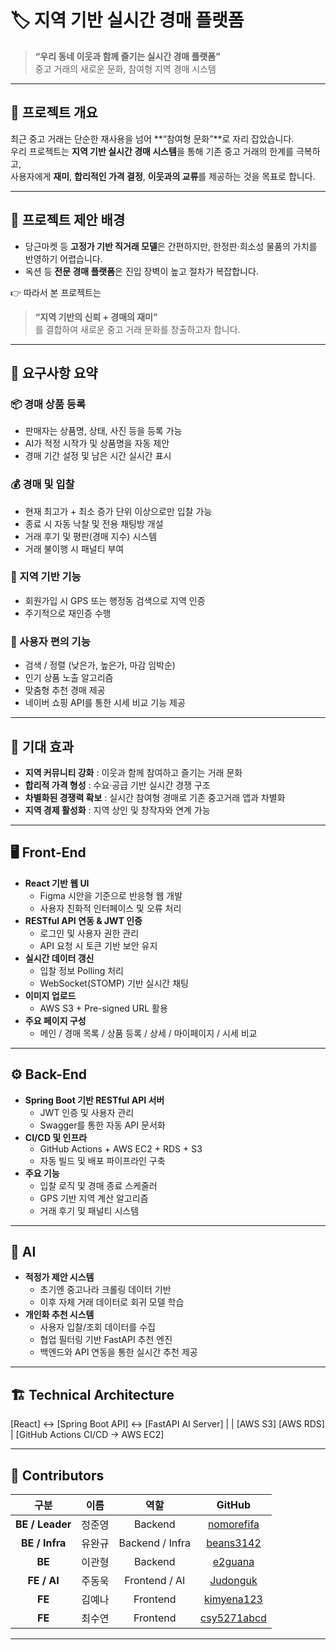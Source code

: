 # 🏷️ 지역 기반 실시간 경매 플랫폼

> **“우리 동네 이웃과 함께 즐기는 실시간 경매 플랫폼”**  
> 중고 거래의 새로운 문화, 참여형 지역 경매 시스템

---

## 📘 프로젝트 개요

최근 중고 거래는 단순한 재사용을 넘어 **“참여형 문화”**로 자리 잡았습니다.  
우리 프로젝트는 **지역 기반 실시간 경매 시스템**을 통해 기존 중고 거래의 한계를 극복하고,  
사용자에게 **재미**, **합리적인 가격 결정**, **이웃과의 교류**를 제공하는 것을 목표로 합니다.

---

## 🎯 프로젝트 제안 배경

- 당근마켓 등 **고정가 기반 직거래 모델**은 간편하지만, 한정판·희소성 물품의 가치를 반영하기 어렵습니다.  
- 옥션 등 **전문 경매 플랫폼**은 진입 장벽이 높고 절차가 복잡합니다.  

👉 따라서 본 프로젝트는  
> **“지역 기반의 신뢰 + 경매의 재미”**  
를 결합하여 새로운 중고 거래 문화를 창출하고자 합니다.

---

## 🧩 요구사항 요약

### 📦 경매 상품 등록
- 판매자는 상품명, 상태, 사진 등을 등록 가능  
- AI가 적정 시작가 및 상품명을 자동 제안  
- 경매 기간 설정 및 남은 시간 실시간 표시

### 💰 경매 및 입찰
- 현재 최고가 + 최소 증가 단위 이상으로만 입찰 가능  
- 종료 시 자동 낙찰 및 전용 채팅방 개설  
- 거래 후기 및 평판(경매 지수) 시스템  
- 거래 불이행 시 패널티 부여

### 📍 지역 기반 기능
- 회원가입 시 GPS 또는 행정동 검색으로 지역 인증  
- 주기적으로 재인증 수행

### 🧠 사용자 편의 기능
- 검색 / 정렬 (낮은가, 높은가, 마감 임박순)  
- 인기 상품 노출 알고리즘  
- 맞춤형 추천 경매 제공  
- 네이버 쇼핑 API를 통한 시세 비교 기능 제공

---

## 🚀 기대 효과

- **지역 커뮤니티 강화** : 이웃과 함께 참여하고 즐기는 거래 문화  
- **합리적 가격 형성** : 수요·공급 기반 실시간 경쟁 구조  
- **차별화된 경쟁력 확보** : 실시간 참여형 경매로 기존 중고거래 앱과 차별화  
- **지역 경제 활성화** : 지역 상인 및 창작자와 연계 가능

---

## 🖥️ Front-End

- **React 기반 웹 UI**
  - Figma 시안을 기준으로 반응형 웹 개발
  - 사용자 친화적 인터페이스 및 오류 처리
- **RESTful API 연동 & JWT 인증**
  - 로그인 및 사용자 권한 관리
  - API 요청 시 토큰 기반 보안 유지
- **실시간 데이터 갱신**
  - 입찰 정보 Polling 처리  
  - WebSocket(STOMP) 기반 실시간 채팅
- **이미지 업로드**
  - AWS S3 + Pre-signed URL 활용
- **주요 페이지 구성**
  - 메인 / 경매 목록 / 상품 등록 / 상세 / 마이페이지 / 시세 비교

---

## ⚙️ Back-End

- **Spring Boot 기반 RESTful API 서버**
  - JWT 인증 및 사용자 관리
  - Swagger를 통한 자동 API 문서화
- **CI/CD 및 인프라**
  - GitHub Actions + AWS EC2 + RDS + S3
  - 자동 빌드 및 배포 파이프라인 구축
- **주요 기능**
  - 입찰 로직 및 경매 종료 스케줄러
  - GPS 기반 지역 계산 알고리즘
  - 거래 후기 및 패널티 시스템

---

## 🧠 AI

- **적정가 제안 시스템**
  - 초기엔 중고나라 크롤링 데이터 기반
  - 이후 자체 거래 데이터로 회귀 모델 학습
- **개인화 추천 시스템**
  - 사용자 입찰/조회 데이터를 수집
  - 협업 필터링 기반 FastAPI 추천 엔진
  - 백엔드와 API 연동을 통한 실시간 추천 제공

---

## 🏗️ Technical Architecture


[React] <-> [Spring Boot API] <-> [FastAPI AI Server]
| |
[AWS S3] [AWS RDS]
|
[GitHub Actions CI/CD → AWS EC2]


---

## 👥 Contributors

| 구분 | 이름 | 역할 | GitHub |
|:---:|:---:|:---:|:---:|
| **BE / Leader** | 정준영 | Backend | [nomorefifa](https://github.com/nomorefifa) |
| **BE / Infra** | 유완규 | Backend / Infra | [beans3142](https://github.com/beans3142) |
| **BE** | 이관형 | Backend | [e2guana](https://github.com/e2guana) |
| **FE / AI** | 주동욱 | Frontend / AI | [Judonguk](https://github.com/Judonguk) |
| **FE** | 김예나 | Frontend | [kimyena123](https://github.com/kimyena123) |
| **FE** | 최수연 | Frontend | [csy5271abcd](https://github.com/csy5271abcd) |

---
